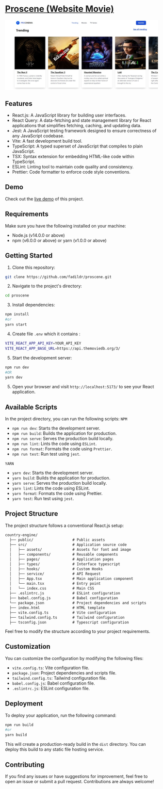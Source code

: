 # [Proscene (Website Movie)](https://proscenema.vercel.app/)

![Image Banner](src/assets/images/banner.jpeg)

## Features

- React.js: A JavaScript library for building user interfaces.
- React Query: A data-fetching and state management library for React applications that simplifies fetching, caching, and updating data.
- Jest: A JavaScript testing framework designed to ensure correctness of any JavaScript codebase.
- Vite: A fast development build tool.
- TypeScript: A typed superset of JavaScript that compiles to plain JavaScript.
- TSX: Syntax extension for embedding HTML-like code within TypeScript.
- ESLint: Linting tool to maintain code quality and consistency.
- Prettier: Code formatter to enforce code style conventions.

## Demo

Check out the [live demo](https://proscenema.vercel.app/) of this project.

## Requirements

Make sure you have the following installed on your machine:

- Node.js (v14.0.0 or above)
- npm (v6.0.0 or above) or yarn (v1.0.0 or above)

## Getting Started

1. Clone this repository:

```bash
git clone https://github.com/fadildr/proscene.git
```

2. Navigate to the project's directory:

```bash
cd proscene
```

3. Install dependencies:

```bash
npm install
#or
yarn start
```

4. Create file `.env` which it contains :

```bash
VITE_REACT_APP_API_KEY=YOUR_API_KEY
VITE_REACT_APP_BASE_URL=https://api.themoviedb.org/3/
```

5. Start the development server:

```bash
npm run dev
#OR
yarn dev
```

5. Open your browser and visit `http://localhost:5173/` to see your React application.

## Available Scripts

In the project directory, you can run the following scripts:
`NPM`

- `npm run dev`: Starts the development server.
- `npm run build`: Builds the application for production.
- `npm run serve`: Serves the production build locally.
- `npm run lint`: Lints the code using `ESLint`.
- `npm run format`: Formats the code using `Prettier`.
- `npm run test`: Run test using `jest`.

`YARN`

- `yarn dev`: Starts the development server.
- `yarn build`: Builds the application for production.
- `yarn serve`: Serves the production build locally.
- `yarn lint`: Lints the code using ESLint.
- `yarn format`: Formats the code using Prettier.
- `yarn test`: Run test using `jest`.

## Project Structure

The project structure follows a conventional React.js setup:

```
country-engine/
  ├── public/                  # Public assets
  ├── src/                     # Application source code
  │   ├── assets/              # Assets for font and image
  │   ├── components/          # Reusable components
  │   ├── pages/               # Application pages
  │   ├── types/               # Interface typescript
  │   ├── hooks/               # Custom Hooks
  │   ├── service/             # API Request
  │   ├── App.tsx              # Main application component
  │   └── main.tsx             # Entry point
  |   └── index.css            # Main CSS
  ├── .eslintrc.js             # ESLint configuration
  ├── babel.config.js          # Babel configuration
  └── package.json             # Project dependencies and scripts
  ├── index.html               # HTML template
  ├── vite.config.ts           # Vite configuration
  ├── tailwind.config.ts       # Tailwind configuration
  ├── tsconfig.json            # Typescript configuration
```

Feel free to modify the structure according to your project requirements.

## Customization

You can customize the configuration by modifying the following files:

- `vite.config.ts`: Vite configuration file.
- `package.json`: Project dependencies and scripts file.
- `tailwind.config.ts`: Tailwind configuration file.
- `babel.config.js`: Babel configuration file.
- `.eslintrc.js`: ESLint configuration file.

## Deployment

To deploy your application, run the following command:

```bash
npm run build
#or
yarn build
```

This will create a production-ready build in the `dist` directory. You can deploy this build to any static file hosting service.

## Contributing

If you find any issues or have suggestions for improvement, feel free to open an issue or submit a pull request. Contributions are always welcome!
